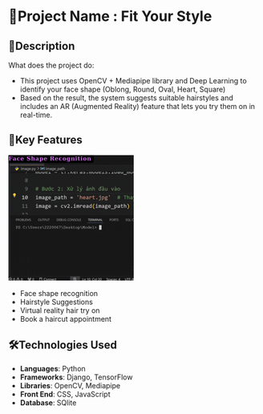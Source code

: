 # 📌Project Name : Fit Your Style

## 📝Description
What does the project do:
- This project uses OpenCV + Mediapipe library and Deep Learning to identify your face shape (Oblong, Round, Oval, Heart, Square)
- Based on the result, the system suggests suitable hairstyles and includes an AR (Augmented Reality) feature that lets you try them on in real-time.

## 🔑Key Features
<img src="face_reconition.gif" alt="face_reconition.gif" height="250" width="250">

- Face shape recognition
- Hairstyle Suggestions
- Virtual reality hair try on
- Book a haircut appointment

## 🛠️Technologies Used
- **Languages**: Python
- **Frameworks**: Django, TensorFlow
- **Libraries**: OpenCV, Mediapipe
- **Front End**: CSS, JavaScript
- **Database**: SQlite
